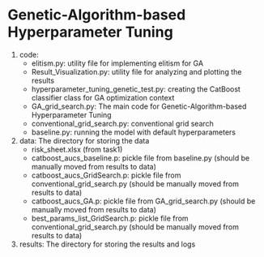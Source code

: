 # Genetic-Algorithm-based Hyperparameter Tuning

1. code:
    + elitism.py: utility file for implementing elitism for GA
    + Result_Visualization.py: utility file for analyzing and plotting the results
    + hyperparameter_tuning_genetic_test.py: creating the CatBoost classifier class for GA optimization context
    + GA_grid_search.py: The main code for Genetic-Algorithm-based Hyperparameter Tuning
    + conventional_grid_search.py: conventional grid search
    + baseline.py: running the model with default hyperparameters
2. data: The directory for storing the data
    + risk_sheet.xlsx (from task1)
    + catboost_aucs_baseline.p: pickle file from baseline.py (should be manually moved from results to data)
    + catboost_aucs_GridSearch.p: pickle file from conventional_grid_search.py (should be manually moved from results to data)
    + catboost_aucs_GA.p: pickle file from GA_grid_search.py (should be manually moved from results to data)
    + best_params_list_GridSearch.p: pickle file from conventional_grid_search.py (should be manually moved from results to data)
3. results: The directory for storing the results and logs
